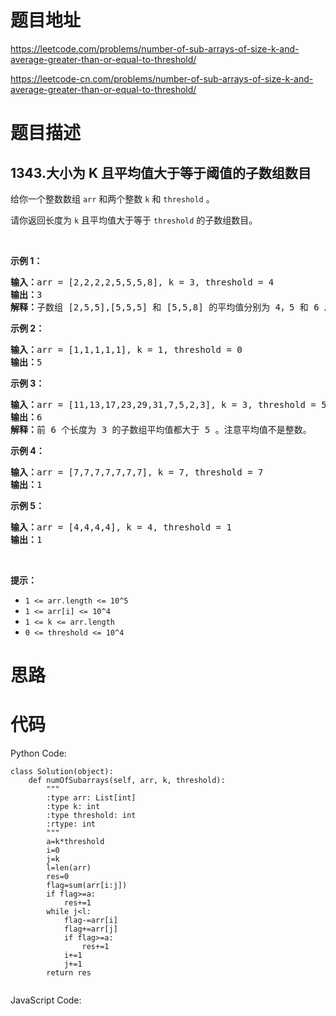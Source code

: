 # 题目地址
https://leetcode.com/problems/number-of-sub-arrays-of-size-k-and-average-greater-than-or-equal-to-threshold/

https://leetcode-cn.com/problems/number-of-sub-arrays-of-size-k-and-average-greater-than-or-equal-to-threshold/
# 题目描述
## 1343.大小为 K 且平均值大于等于阈值的子数组数目
<p>给你一个整数数组&nbsp;<code>arr</code>&nbsp;和两个整数 <code>k</code>&nbsp;和 <code>threshold</code>&nbsp;。</p>

<p>请你返回长度为 <code>k</code>&nbsp;且平均值大于等于&nbsp;<code>threshold</code>&nbsp;的子数组数目。</p>

<p>&nbsp;</p>

<p><strong>示例 1：</strong></p>

<pre><strong>输入：</strong>arr = [2,2,2,2,5,5,5,8], k = 3, threshold = 4
<strong>输出：</strong>3
<strong>解释：</strong>子数组 [2,5,5],[5,5,5] 和 [5,5,8] 的平均值分别为 4，5 和 6 。其他长度为 3 的子数组的平均值都小于 4 （threshold 的值)。
</pre>

<p><strong>示例 2：</strong></p>

<pre><strong>输入：</strong>arr = [1,1,1,1,1], k = 1, threshold = 0
<strong>输出：</strong>5
</pre>

<p><strong>示例 3：</strong></p>

<pre><strong>输入：</strong>arr = [11,13,17,23,29,31,7,5,2,3], k = 3, threshold = 5
<strong>输出：</strong>6
<strong>解释：</strong>前 6 个长度为 3 的子数组平均值都大于 5 。注意平均值不是整数。
</pre>

<p><strong>示例 4：</strong></p>

<pre><strong>输入：</strong>arr = [7,7,7,7,7,7,7], k = 7, threshold = 7
<strong>输出：</strong>1
</pre>

<p><strong>示例 5：</strong></p>

<pre><strong>输入：</strong>arr = [4,4,4,4], k = 4, threshold = 1
<strong>输出：</strong>1
</pre>

<p>&nbsp;</p>

<p><strong>提示：</strong></p>

<ul>
	<li><code>1 &lt;= arr.length &lt;= 10^5</code></li>
	<li><code>1 &lt;= arr[i] &lt;= 10^4</code></li>
	<li><code>1 &lt;= k &lt;= arr.length</code></li>
	<li><code>0 &lt;= threshold &lt;= 10^4</code></li>
</ul>

# 思路

# 代码
Python Code:

```
class Solution(object):
    def numOfSubarrays(self, arr, k, threshold):
        """
        :type arr: List[int]
        :type k: int
        :type threshold: int
        :rtype: int
        """
        a=k*threshold
        i=0
        j=k
        l=len(arr)
        res=0
        flag=sum(arr[i:j])
        if flag>=a:
            res+=1
        while j<l:
            flag-=arr[i]
            flag+=arr[j]
            if flag>=a:
                res+=1
            i+=1
            j+=1
        return res
        
```
JavaScript Code:

```

```

